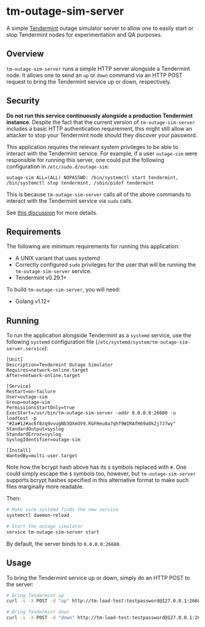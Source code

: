 # tm-outage-sim-server

A simple [Tendermint](https://tendermint.com) outage simulator server to allow
one to easily start or stop Tendermint nodes for experimentation and QA
purposes.

## Overview
`tm-outage-sim-server` runs a simple HTTP server alongside a Tendermint node. It
allows one to send an `up` or `down` command via an HTTP POST request to bring
the Tendermint service up or down, respectively.

## Security
**Do not run this service continuously alongside a production Tendermint
instance**. Despite the fact that the current version of `tm-outage-sim-server`
includes a basic HTTP authentication requirement, this might still allow an
attacker to stop your Tendermint node should they discover your password.

This application requires the relevant system privileges to be able to interact
with the Tendermint service. For example, if a user `outage-sim` were
responsible for running this server, one could put the following configuration
in `/etc/sudo.d/outage-sim`:

```
outage-sim ALL=(ALL) NOPASSWD: /bin/systemctl start tendermint, /bin/systemctl stop tendermint, /sbin/pidof tendermint
```

This is because `tm-outage-sim-server` calls all of the above commands to
interact with the Tendermint service via `sudo` calls.

See [this discussion](https://unix.stackexchange.com/q/215412) for more details.

## Requirements
The following are minimum requirements for running this application:

* A UNIX variant that uses systemd
* Correctly configured `sudo` privileges for the user that will be running the
  `tm-outage-sim-server` service.
* Tendermint v0.29.1+

To build `tm-outage-sim-server`, you will need:

* Golang v1.12+

## Running
To run the application alongside Tendermint as a `systemd` service, use the
following `systemd` configuration file
(`/etc/systemd/system/tm-outage-sim-server.service`):

```
[Unit]
Description=Tendermint Outage Simulator
Requires=network-online.target
After=network-online.target

[Service]
Restart=on-failure
User=outage-sim
Group=outage-sim
PermissionsStartOnly=true
ExecStart=/usr/bin/tm-outage-sim-server -addr 0.0.0.0:26680 -u loadtest -p "#2a#12#ac6f8zq9vvugNb3QXeOV9.RGFHeu8a7qhf9WIRAfH69a0k2j7J7wy"
StandardOutput=syslog
StandardError=syslog
SyslogIdentifier=outage-sim

[Install]
WantedBy=multi-user.target
```

Note how the bcrypt hash above has its `$` symbols replaced with `#`. One could
simply escape the `$` symbols too, however, but `tm-outage-sim-server` supports
bcrypt hashes specified in this alternative format to make such files marginally
more readable.

Then:

```bash
# Make sure systemd finds the new service
systemctl daemon-reload

# Start the outage simulator
service tm-outage-sim-server start
```

By default, the server binds to `0.0.0.0:26680`.

## Usage
To bring the Tendermint service up or down, simply do an HTTP POST to the
server:

```bash
# Bring Tendermint up
curl -s -X POST -d "up" http://tm-load-test:testpassword@127.0.0.1:26680

# Bring Tendermint down
curl -s -X POST -d "down" http://tm-load-test:testpassword@127.0.0.1:26680
```
